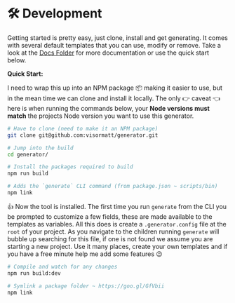 # 🛠 Development

Getting started is pretty easy, just clone, install and get generating. It comes with several default templates that you can use, modify or remove. Take a look at the [Docs Folder](./docs) for more documentation or use the quick start below.

**Quick Start:**

I need to wrap this up into an NPM package 📦 making it easier to use, but in the mean time we can clone and install it locally. The only 👉 caveat 👈 here is when running the commands below, your **Node versions must match** the projects Node version you want to use this generator.

```bash
# Have to clone (need to make it an NPM package)
git clone git@github.com:visormatt/generator.git

# Jump into the build
cd generator/

# Install the packages required to build
npm run build

# Adds the `generate` CLI command (from package.json ~ scripts/bin)
npm link
```

👍 Now the tool is installed. The first time you run `generate` from the CLI you be prompted to customize a few fields, these are made available to the templates as variables. All this does is create a `.generator.config` file at the `root` of your project. As you navigate to the children running `generate` will bubble up searching for this file, if one is not found we assume you are starting a new project. Use it many places, create your own templates and if you have a free minute help me add some features 😉

```sh
# Compile and watch for any changes
npm run build:dev

# Symlink a package folder ~ https://goo.gl/GfVbii
npm link
```
